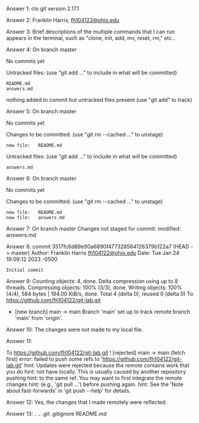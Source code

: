 Answer 1: clo
git version 2.17.1

Answer 2: 
Franklin Harris, 
fh104122@ohio.edu

Answer 3:
Brief descriptions of the multiple commands that I can run appears in the terminal, such as "clone, init, add, mv, reset, rm," etc..

Answer 4:
On branch master

No commits yet

Untracked files:
  (use "git add <file>..." to include in what will be committed)

	README.md
	answers.md

nothing added to commit but untracked files present (use "git add" to track)

Answer 5:
On branch master

No commits yet

Changes to be committed:
  (use "git rm --cached <file>..." to unstage)

	new file:   README.md

Untracked files:
  (use "git add <file>..." to include in what will be committed)

	answers.md

Answer 6:
On branch master

No commits yet

Changes to be committed:
  (use "git rm --cached <file>..." to unstage)

	new file:   README.md
	new file:   answers.md


Answer 7:
On branch master
Changes not staged for commit:
	modified:   answers.md

Answer 8:
commit 3517fc6d89e90a6890f477328564126379b122a7 (HEAD -> master)
Author: Franklin Harris <fh104122@ohio.edu>
Date:   Tue Jan 24 19:09:12 2023 -0500

    Initial commit

Answer 9:
Counting objects: 4, done.
Delta compression using up to 8 threads.
Compressing objects: 100% (3/3), done.
Writing objects: 100% (4/4), 584 bytes | 194.00 KiB/s, done.
Total 4 (delta 0), reused 0 (delta 0)
To https://github.com/fh104122/git-lab.git
 * [new branch]      main -> main
Branch 'main' set up to track remote branch 'main' from 'origin'.

Answer 10:
The changes were not made to my local file.

Answer 11:

To https://github.com/fh104122/git-lab.git
 ! [rejected]        main -> main (fetch first)
error: failed to push some refs to 'https://github.com/fh104122/git-lab.git'
hint: Updates were rejected because the remote contains work that you do
hint: not have locally. This is usually caused by another repository pushing
hint: to the same ref. You may want to first integrate the remote changes
hint: (e.g., 'git pull ...') before pushing again.
hint: See the 'Note about fast-forwards' in 'git push --help' for details.

Answer 12:
Yes, the changes that I made remotely were reflected.

Answer 13:
.  ..  .git  .gitignore  README.md


